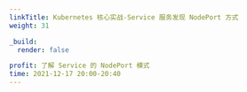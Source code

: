 ```yaml
---
linkTitle: Kubernetes 核心实战-Service 服务发现 NodePort 方式
weight: 31

_build:
  render: false

profit: 了解 Service 的 NodePort 模式
time: 2021-12-17 20:00-20:40
---
```

